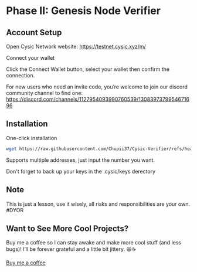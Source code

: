 # Phase II: Genesis Node Verifier

## Account Setup
Open Cysic Network website: https://testnet.cysic.xyz/m/

Connect your wallet

Click the Connect Wallet button, select your wallet then confirm the connection. 

For new users who need an invite code, you’re welcome to join our discord community channel to find one: https://discord.com/channels/1127954093990760539/1308397379954671696

## Installation
One-click installation

  ```bash
  wget https://raw.githubusercontent.com/Chupii37/Cysic-Verifier/refs/heads/main/multi-verifier.sh -O multi-verifier.sh && chmod +x multi-verifier.sh && ./multi-verifier.sh
  ```

Supports multiple addresses, just input the number you want. 

Don't forget to back up your keys in the .cysic/keys derectory

## Note
This is just a lesson, use it wisely, all risks and responsibilities are your own. #DYOR

## Want to See More Cool Projects?

Buy me a coffee so I can stay awake and make more cool stuff (and less bugs)! I’ll be forever grateful and a little bit jittery. 😆☕ 

[Buy me a coffee](https://paypal.me/chupii37 )
